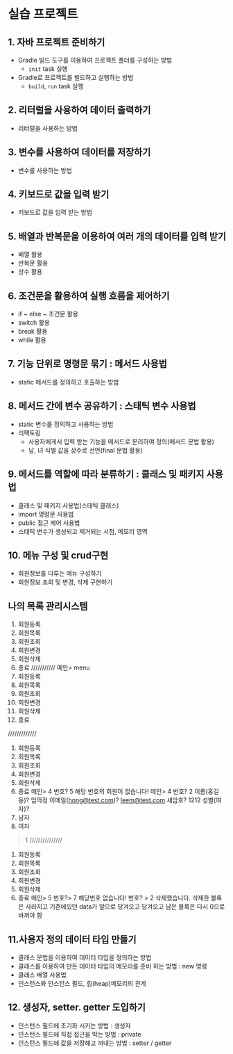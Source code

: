 # 실습 프로젝트

## 1. 자바 프로젝트 준비하기

- Gradle 빌드 도구를 이용하여 프로젝트 폴더를 구성하는 방법
  - `init` task 실행
- Gradle로 프로젝트를 빌드하고 실행하는 방법
  - `build`, `run` task 실행

## 2. 리터럴을 사용하여 데이터 출력하기

- 리터럴을 사용하는 방법

## 3. 변수를 사용하여 데이터를 저장하기

- 변수를 사용하는 방법

## 4. 키보드로 값을 입력 받기

- 키보드로 값을 입력 받는 방법

## 5. 배열과 반복문을 이용하여 여러 개의 데이터를 입력 받기

- 배열 활용
- 반복문 활용
- 상수 활용

## 6. 조건문을 활용하여 실행 흐름을 제어하기

- if ~ else ~ 조건문 활용
- switch 활용
- break 활용 
- while 활용

## 7. 기능 단위로 명령문 묶기 : 메서드 사용법

- static 메서드를 정의하고 호출하는 방법 

## 8. 메서드 간에 변수 공유하기 : 스태틱 변수 사용법

- static 변수를 정의하고 사용하는 방법
- 리팩토링
  - 사용자에게서 입력 받는 기능을 메서드로 분리하여 정의(메서드 문법 활용)
  - 남, 녀 식별 값을 상수로 선언(final 문법 활용)

## 9. 메서드를 역할에 따라 분류하기 : 클래스 및 패키지 사용법

- 클래스 및 패키지 사용법(스태틱 클래스)
- import 명령문 사용법
- public 접근 제어 사용법
- 스태틱 변수가 생성되고 제거되는 시점, 메모리 영역

 ## 10. 메뉴 구성 및 crud구현

 - 회원정보를 다루는 메뉴 구성하기
 - 회원정보 조회 및 변경, 삭제 구현하기

나의 목록 관리시스템
----------------------------
1. 회원등록
2. 회원목록
3. 회원조회
4. 회원변경
5. 회원삭제
6. 종료
///////////
메인> menu
1. 회원등록
2. 회원목록
3. 회원조회
4. 회원변경
5. 회원삭제
6. 종료

/////////////
1. 회원등록
2. 회원목록
3. 회원조회
4. 회원변경
5. 회원삭제
6. 종료
메인> 4
번호? 5
해당 번호의 회원이 없습니다!
메인> 4
번호? 2
이름(홍길동)? 임꺽정
이메일(hong@test.com)? leem@test.com
새암호? 1212
성별(여자)? 
1. 남자
2. 여자
> 1
/////////////// 

1. 회원등록
2. 회원목록
3. 회원조회
4. 회원변경
5. 회원삭제
6. 종료
메인> 5
번호?> 7
해당번호 없습니다!
번호? > 2
삭제했습니다.
삭제한 블록은 사라지고 기존에있던 data가 앞으로 당겨오고 당겨오고 남은 블록은 다시 0으로 바껴야 함


## 11.사용자 정의 데이터 타입 만들기

- 클래스 문법을 이용하여 데이터 타입을 정의하는 방법
- 클래스를 이용하여 만든 데이터 타입의 메모리를 준비 하는 방법 : new 명령
- 클래스 배열 사용법
- 인스턴스와 인스턴스 필드, 힙(heap)메모리의 관계

## 12. 생성자, setter. getter 도입하기

- 인스턴스 필드에 초기화 시키는 방법 : 생성자
- 인스턴스 필드에 직접 접근을 막는 방법 : private
- 인스턴스 필드에 값을 저장해고 꺼내는 방법 : setter / getter